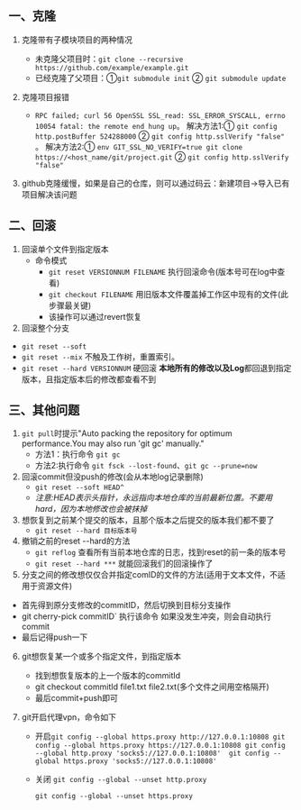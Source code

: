 

## 一、克隆

1. 克隆带有子模块项目的两种情况
   - 未克隆父项目时：`git clone --recursive https://github.com/example/example.git`
   - 已经克隆了父项目：①`git submodule init` ② `git submodule update`

2. 克隆项目报错
   * ` RPC failed; curl 56 OpenSSL SSL_read: SSL_ERROR_SYSCALL, errno 10054 fatal: the remote end hung up `。 解决方法1:① `git config http.postBuffer 524288000` ② `git config http.sslVerify "false"` 。 解决方法2:① `env GIT_SSL_NO_VERIFY=true git clone https://<host_name/git/project.git` ② `git config http.sslVerify "false"`

3. github克隆缓慢，如果是自己的仓库，则可以通过码云：新建项目->导入已有项目解决该问题

## 二、回滚

1. 回滚单个文件到指定版本
   * 命令模式
     * `git reset VERSIONNUM FILENAME` 执行回滚命令(版本号可在log中查看)
     * `git checkout FILENAME` 用旧版本文件覆盖掉工作区中现有的文件(此步骤最关键)
     * 该操作可以通过revert恢复
2. 回滚整个分支

* `git reset --soft` 
* `git reset --mix` 不触及工作树，重置索引。
* `git reset --hard VERSIONNUM` 硬回滚 **本地所有的修改以及Log**都回退到指定版本，且指定版本后的修改都查看不到

## 三、其他问题

1. `git pull`时提示"Auto packing the repository for optimum performance.You may also run 'git gc' manually."
   * 方法1：执行命令 `git gc`
   * 方法2:执行命令 `git fsck --lost-found`、`git gc --prune=now`
2. 回滚commit但没push的修改(会从本地log记录删除)
   * `git reset --soft HEAD^`
   * *注意:HEAD表示头指针，永远指向本地仓库的当前最新位置。不要用hard，因为本地修改也会被抹掉*
3. 想恢复到之前某个提交的版本，且那个版本之后提交的版本我们都不要了
   * `git reset --hard 目标版本号`
4. 撤销之前的reset --hard的方法
   * `git reflog` 查看所有当前本地仓库的日志，找到reset的前一条的版本号
   * `git reset --hard ***` 就能回滚我们的回滚操作了
5.  分支之间的修改想仅仅合并指定comID的文件的方法(适用于文本文件，不适用于资源文件)
   * 首先得到原分支修改的commitID，然后切换到目标分支操作
   * git cherry-pick commitID` 执行该命令 如果没发生冲突，则会自动执行commit
   * 最后记得push一下

6. git想恢复某一个或多个指定文件，到指定版本
   * 找到想恢复版本的上一个版本的commitId
   * git checkout commitId file1.txt file2.txt(多个文件之间用空格隔开)
   * 最后commit+push即可

7. git开启代理vpn，命令如下

   * 开启`git config --global https.proxy http://127.0.0.1:10808
     git config --global https.proxy https://127.0.0.1:10808
     git config --global http.proxy 'socks5://127.0.0.1:10808' 
     git config --global https.proxy 'socks5://127.0.0.1:10808'`

   * 关闭 `git config --global --unset http.proxy`

     `git config --global --unset https.proxy`

     